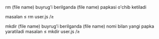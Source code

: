 rm (file name) buyrug'i berilganda (file name) papkasi o'chib ketiladi

masalan ≤ rm user.js /≥

mkdir (file name) buyrug'i berilganda (file name) nomi bilan yangi papka yaratiladi 
masalan ≤ mkdir user.js /≥